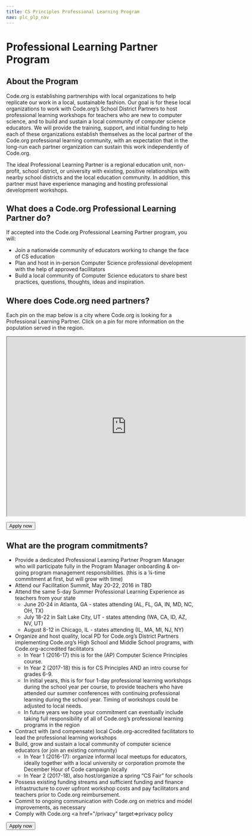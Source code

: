 ```yaml
---
title: CS Principles Professional Learning Program
nav: plc_plp_nav
---
```

# Professional Learning Partner Program #

## About the Program

Code.org is establishing partnerships with local organizations to help replicate our work in a local, sustainable fashion. Our goal is for these local organizations to work with Code.org’s School District Partners to host professional learning workshops for teachers who are new to computer science, and to build and sustain a local community of computer science educators. We will provide the training, support, and initial funding to help each of these organizations establish themselves as the local partner of the Code.org professional learning community, with an expectation that in the long-run each partner organization can sustain this work independently of Code.org.

The ideal Professional Learning Partner is a regional education unit, non-profit, school district, or university with existing, positive relationships with nearby school districts and the local education community. In addition, this partner must have experience managing and hosting professional development workshops.



## What does a Code.org Professional Learning Partner do?
If accepted into the Code.org Professional Learning Partner program, you will:

- Join a nationwide community of educators working to change the face of CS education 
- Plan and host in in-person Computer Science professional development with the help of approved facilitators
- Build a local community of Computer Science educators to share best practices, questions, thoughts, ideas and inspiration.
 
 
## Where does Code.org need partners?
Each pin on the map below is a city where Code.org is looking for a Professional Learning Partner. Click on a pin for more information on the population served in the region.

<iframe src="https://www.google.com/maps/d/u/0/embed?mid=zfFUcsP6-miE.kWGjiXEmiyok" width="640" height="480"></iframe>


[<button>Apply now</button>](/educate/plc/professional-learning-partner-application)

## What are the program commitments?

- Provide a dedicated Professional Learning Partner Program Manager who will participate fully in the Program Manager onboarding & on-going program management responsibilities. (this is a ¼-time commitment at first, but will grow with time)
- Attend our Facilitation Summit, May 20-22, 2016 in TBD
- Attend the same 5-day Summer Professional Learning Experience as teachers from your state
	- June 20-24 in Atlanta, GA - states attending (AL, FL, GA, IN, MD, NC, OH, TX)
	- July 18-22 in Salt Lake City, UT - states attending (WA, CA, ID, AZ, NV, UT)
	- August 8-12 in Chicago, IL - states attending (IL, MA, MI, NJ, NY)
- Organize and host quality, local PD for Code.org’s District Partners implementing Code.org’s High School and Middle School programs, with Code.org-accredited facilitators
	- In Year 1 (2016-17) this is for the (AP) Computer Science Principles course. 
	- In Year 2 (2017-18) this is for CS Principles AND an intro course for grades 6-9.
	- In initial years, this is for four 1-day professional learning workshops during the school year per course, to provide teachers who have attended our summer conferences with continuing professional learning during the school year. Timing of workshops could be adjusted to local needs.
	- In future years we hope your commitment can eventually include taking full responsibility of all of Code.org’s professional learning programs in the region
- Contract with (and compensate) local Code.org-accredited facilitators to lead the professional learning workshops
- Build, grow and sustain a local community of computer science educators (or join an existing community)
	- In Year 1 (2016-17): 
organize informal local meetups for educators, ideally together with a local university or corporation
promote the December Hour of Code campaign locally 
	- In Year 2 (2017-18), also host/organize a spring “CS Fair” for schools
- Possess existing funding streams and sufficient funding and finance infrastructure to cover upfront workshop costs and pay facilitators and teachers prior to Code.org reimbursement.
- Commit to ongoing communication with Code.org on metrics and model improvements, as necessary
- Comply with Code.org <a href="/privacy" target=>privacy policy</a>

[<button>Apply now</button>](/educate/plc/professional-learning-partner-application)